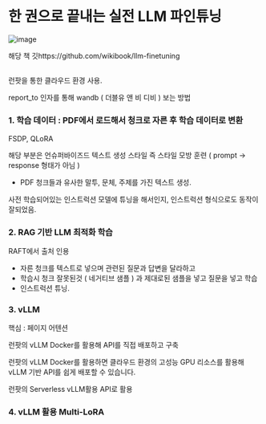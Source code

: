 # 한 권으로 끝내는 실전 LLM 파인튜닝

![image](https://github.com/user-attachments/assets/41f776a1-c2bd-4a2c-a7c5-0b79653582ee)


해당 책 깃https://github.com/wikibook/llm-finetuning



## 

런팟을 통한 클라우드 환경 사용.

report_to 인자를 통해 wandb ( 더블유 앤 비 디비 ) 보는 방법 

### 1. 학습 데이터 : PDF에서 로드해서 청크로 자른 후 학습 데이터로 변환

FSDP, QLoRA

해당 부분은 언슈퍼바이즈드 텍스트 생성 스타일 즉 스타일 모방 훈련 ( prompt -> response 형태가 아님 )

* PDF 청크들과 유사한 말투, 문체, 주제를 가진 텍스트 생성.

사전 학습되어있는 인스트럭션 모델에 튜닝을 해서인지, 인스트럭션 형식으로도 동작이 잘되었음.

### 2. RAG 기반 LLM 최적화 학습

RAFT에서 출처 인용

- 자른 청크를 텍스트로 넣으며 관련된 질문과 답변을 달라하고
- 학습시 청크 잘못된것 ( 네거티브 샘플 ) 과 제대로된 샘플을 넣고 질문을 넣고 학습
- 인스트럭션 튜닝.

### 3. vLLM 
핵심 : 페이지 어텐션

런팟의 vLLM Docker를 활용해 API를 직접 배포하고 구축

런팟의 vLLM Docker를 활용하면 클라우드 환경의 고성능 GPU 리소스를 활용해 vLLM 기반 API를 쉽게 배포할 수 있습니다.

런팟의 Serverless vLLM활용 API로 활용

### 4. vLLM 활용 Multi-LoRA

